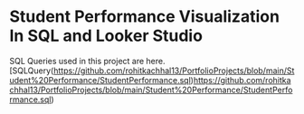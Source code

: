 # Student Performance Visualization In SQL and Looker Studio


SQL Queries used in this project are here.
[SQLQuery(https://github.com/rohitkachhal13/PortfolioProjects/blob/main/Student%20Performance/StudentPerformance.sql)https://github.com/rohitkachhal13/PortfolioProjects/blob/main/Student%20Performance/StudentPerformance.sql)
